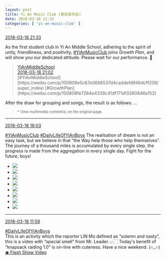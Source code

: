 ```yaml
---
layout: post
title: Yi An Music Club (易安音乐社)
date: 2018-03-18 21:33
categories: [ 'yi-an-music-club' ]
---
```


<div class="weibo-info">
  <a href="https://weibo.com/6094546964/G7ZdbEbof">2018-03-18 21:33</a>
</div>

As the first student club in Yi An Middle School, adhering to the spirit of unity, friendliness, and positivity, [#YiAnMusicClub](https://weibo.com/p/100808beae2e3e05b17b64f63ebedca39f19b2/super_index) joins *Growth Plan*, and will show you our dedicated attitude. Please wait for our performance. 🤗

<!-- more -->

> <div class="weibo-post-name">
>   <a href="https://weibo.com/yianschool">YiAnMiddleSchool</a>
> </div>
> <div class="weibo-info">
>   <a href="https://weibo.com/6074218720/G7Z0wiqJ3">2018-03-18 21:02</a>
> </div>
> [#YiAnMiddleSchool](https://weibo.com/p/100808e5c67e0668537d4caddefd946dcff208/super_index) [#GrowthPlan](https://weibo.com/p/100808fe7264e4339c41df171df3260846e152)  
After the draw for grouping and songs, the result is as follows: …  
> <small>* View multimedia content(s) on the original page.</small>

---

<div class="weibo-info">
  <a href="https://weibo.com/6094546964/G7XPKEedw">2018-03-18 18:03</a>
</div>

[#YiAnMusicClub](https://weibo.com/p/100808beae2e3e05b17b64f63ebedca39f19b2/super_index) [#DailyLifeOfYiAnBoys](https://weibo.com/p/100808bf13d14673176f6dffac5481debd621e) The realisation of dream is not an easy task, but we believe in that “the Way help those who help themselves”. The journey of a thousand miles is accumulated by every single step, the progress is made from the aggregation in every single day. Fight for the future, boys!

<ul class="weibo-pic-list-3">
  <li class="weibo-pic">
    <a href="//wx3.sinaimg.cn/mw690/006Es64Aly1fph4h041rzj32bc1jkqv6.jpg"><img src="//wx3.sinaimg.cn/thumb150/006Es64Aly1fph4h041rzj32bc1jkqv6.jpg"/></a>
  </li>
  <li class="weibo-pic">
    <a href="//wx3.sinaimg.cn/mw690/006Es64Aly1fph4h1famrj31jk2bcnpe.jpg"><img src="//wx3.sinaimg.cn/thumb150/006Es64Aly1fph4h1famrj31jk2bcnpe.jpg"/></a>
  </li>
  <li class="weibo-pic">
    <a href="//wx1.sinaimg.cn/mw690/006Es64Aly1fph4h3y5jsj32bc1jke83.jpg"><img src="//wx1.sinaimg.cn/thumb150/006Es64Aly1fph4h3y5jsj32bc1jke83.jpg"/></a>
  </li>
  <li class="weibo-pic">
    <a href="//wx2.sinaimg.cn/mw690/006Es64Aly1fph4h84flnj32bc1jkhdv.jpg"><img src="//wx2.sinaimg.cn/thumb150/006Es64Aly1fph4h84flnj32bc1jkhdv.jpg"/></a>
  </li>
  <li class="weibo-pic">
    <a href="//wx4.sinaimg.cn/mw690/006Es64Aly1fph4ha3uzwj31jk2bchdv.jpg"><img src="//wx4.sinaimg.cn/thumb150/006Es64Aly1fph4ha3uzwj31jk2bchdv.jpg"/></a>
  </li>
  <li class="weibo-pic">
    <a href="//wx4.sinaimg.cn/mw690/006Es64Aly1fph4hcyhohj31jk2bcnpf.jpg"><img src="//wx4.sinaimg.cn/thumb150/006Es64Aly1fph4hcyhohj31jk2bcnpf.jpg"/></a>
  </li>
  <li class="weibo-pic">
    <a href="//wx3.sinaimg.cn/mw690/006Es64Aly1fph4gypbqaj32bc1jkkjn.jpg"><img src="//wx3.sinaimg.cn/thumb150/006Es64Aly1fph4gypbqaj32bc1jkkjn.jpg"/></a>
  </li>
  <li class="weibo-pic">
    <a href="//wx1.sinaimg.cn/mw690/006Es64Aly1fph4hf0ht0j32bc1jkqv6.jpg"><img src="//wx1.sinaimg.cn/thumb150/006Es64Aly1fph4hf0ht0j32bc1jkqv6.jpg"/></a>
  </li>
</ul>

---

<div class="weibo-info">
  <a href="https://weibo.com/6094546964/G7Vs123cu">2018-03-18 11:59</a>
</div>

[#DailyLifeOfYiAnBoys](https://weibo.com/p/100808bf13d14673176f6dffac5481debd621e)  
This is an activity which the reporter LIN Mo defined as “solemn and nasty”, this is a video with “special smell” from Mr. Leader. :point_right:🏻 Today's benefit of “knapsack raiding 1.0” is on-line with cuteness. Have a nice weekend. (∩_∩)  
[◉ Flash Show Video](http://www.miaopai.com/show/7NPburJU9TD7V9Kv~ORBJD1vy18b-~pwPZMDkQ__.htm)
